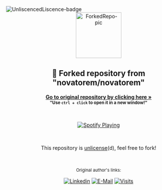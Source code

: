 <!-- BADGES -->

<div align="left">
  <img src="https://img.shields.io/github/license/juletopi/Spotify_API-Fork" alt="UnliscencedLiscence-badge">
</div>

<!-- TITLE INTRODUCTION -->

<div align="center">
  <a href="#">
    <img src="https://user-images.githubusercontent.com/76459155/230788288-ea6f5812-4aaf-4f22-8e92-bea32ca787c7.png" alt="ForkedRepo-pic" width="124px" title="novatoren's Forked Repository">
  </a>
  <h2 align="center"> 🧷 Forked repository from "novatorem/novatorem"</h2>
</div>

<div align="center">

  <a href="https://github.com/novatorem/novatorem">**Go to original repository by clicking here »**</a> \
  <sub>**"Use `ctrl + click` to open it in a new window!"**</sub>
</div>

<!-- CONTENT -->

&nbsp;<div align="center">
  [![Spotify Playing](https://spotify-api-readme-fork.vercel.app/api/spotify/?background_color=0e1118&border_color=22252c)](https://open.spotify.com/user/7qje4cjhxymamlcmxzo749qvo)
</div>

&nbsp;<div align="center">
  This repository is [unlicense](https://choosealicense.com/licenses/unlicense/)(d), feel free to fork!
</div>

<!-- AUTHOR'S LINKS -->

&nbsp;<div align="center">
  <sub>Original author's links:</sub>

  [![Linkedin](https://img.shields.io/badge/linked-in-369?style=flat-square&logo=linkedin&logoColor=white&color=blue)](https://www.linkedin.com/in/andrew-novac)
  [![E-Mail](https://img.shields.io/badge/email-reveal-2a8?style=flat-square&logo=gmail&logoColor=white)](https://mail.novac.dev/)
  [![Visits](https://komarev.com/ghpvc/?username=novatorem&logo=GitHub&label=github%20visits&color=336699&logoColor=white&style=flat-square)](https://github.com/novatorem)
</div>
